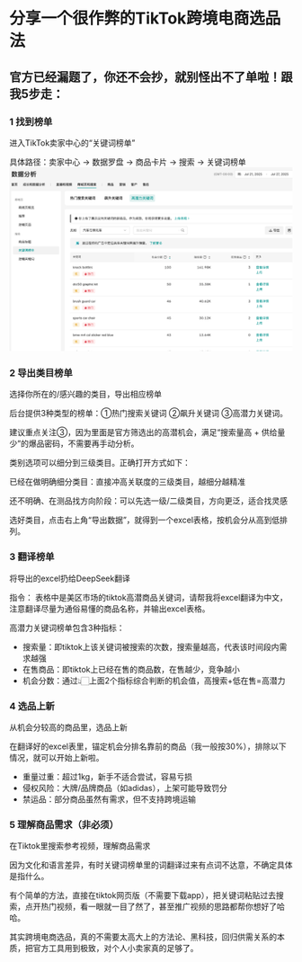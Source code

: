 # 分享一个很作弊的TikTok跨境电商选品法


## 官方已经漏题了，你还不会抄，就别怪出不了单啦！跟我5步走：

### 1 找到榜单

进入TikTok卖家中心的“关键词榜单”

具体路径：卖家中心 → 数据罗盘 → 商品卡片 → 搜索 → 关键词榜单
![tkbangdan.png](/images/tkbangdan.png)


### 2 导出类目榜单

选择你所在的/感兴趣的类目，导出相应榜单

后台提供3种类型的榜单：①热门搜索关键词 ②飙升关键词 ③高潜力关键词。

建议重点关注③，因为里面是官方筛选出的高潜机会，满足“搜索量高 + 供给量少”的爆品密码，不需要再手动分析。

类别选项可以细分到三级类目。正确打开方式如下：

已经在做明确细分类目：直接冲高关联度的三级类目，越细分越精准

还不明确、在测品找方向阶段：可以先选一级/二级类目，方向更泛，适合找灵感

选好类目，点击右上角“导出数据”，就得到一个excel表格，按机会分从高到低排列。

### 3 翻译榜单

将导出的excel扔给DeepSeek翻译

指令：
表格中是美区市场的tiktok高潜商品关键词，请帮我将excel翻译为中文，注意翻译尽量为通俗易懂的商品名称，并输出excel表格。

高潜力关键词榜单包含3种指标：
* 搜索量：即tiktok上该关键词被搜索的次数，搜索量越高，代表该时间段内需求越强
* 在售商品：即tiktok上已经在售的商品数，在售越少，竞争越小
* 机会分数：通过👆🏻上面2个指标综合判断的机会值，高搜索+低在售=高潜力

### 4 选品上新
从机会分较高的商品里，选品上新

在翻译好的excel表里，锚定机会分排名靠前的商品（我一般按30%），排除以下情况，就可以开始上新啦。
* 重量过重：超过1kg，新手不适合尝试，容易亏损
* 侵权风险：大牌/品牌商品（如adidas），上架可能导致罚分
* 禁运品：部分商品虽然有需求，但不支持跨境运输

### 5 理解商品需求（非必须）
在Tiktok里搜索参考视频，理解商品需求

因为文化和语言差异，有时关键词榜单里的词翻译过来有点词不达意，不确定具体是指什么。

有个简单的方法，直接在tiktok网页版（不需要下载app），把关键词粘贴过去搜索，点开热门视频，看一眼就一目了然了，甚至推广视频的思路都帮你想好了哈哈。

其实跨境电商选品，真的不需要太高大上的方法论、黑科技，回归供需关系的本质，把官方工具用到极致，对个人小卖家真的足够了。
